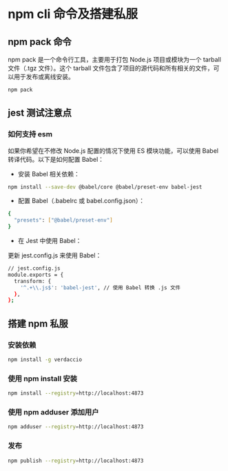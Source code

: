 # npm cli 命令及搭建私服

## npm pack 命令

npm pack 是一个命令行工具，主要用于打包 Node.js 项目或模块为一个 tarball 文件（.tgz 文件）。这个 tarball 文件包含了项目的源代码和所有相关的文件，可以用于发布或离线安装。

```bash
npm pack
```

## jest 测试注意点

### 如何支持 esm

如果你希望在不修改 Node.js 配置的情况下使用 ES 模块功能，可以使用 Babel 转译代码。以下是如何配置 Babel：

* 安装 Babel 相关依赖：

```bash
npm install --save-dev @babel/core @babel/preset-env babel-jest
```

* 配置 Babel（.babelrc 或 babel.config.json）：

```bash
{
  "presets": ["@babel/preset-env"]
}

```

* 在 Jest 中使用 Babel：

更新 jest.config.js 来使用 Babel：

```bash
// jest.config.js
module.exports = {
  transform: {
    '^.+\\.js$': 'babel-jest', // 使用 Babel 转换 .js 文件
  },
};

```

## 搭建 npm 私服

### 安装依赖

```bash
npm install -g verdaccio
```

### 使用 npm install 安装

```bash
npm install --registry=http://localhost:4873
```

### 使用 npm adduser 添加用户

```bash
npm adduser --registry=http://localhost:4873
```

### 发布

```bash
npm publish --registry=http://localhost:4873
```
